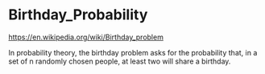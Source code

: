 # Birthday_Probability

https://en.wikipedia.org/wiki/Birthday_problem

In probability theory, the birthday problem asks for the probability that, 
in a set of n randomly chosen people, at least two will share a birthday.
